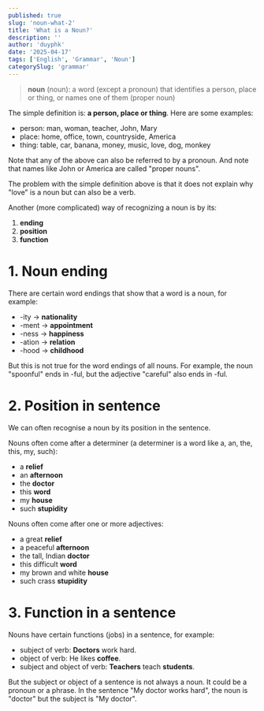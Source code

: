 ```yaml
---
published: true
slug: 'noun-what-2'
title: 'What is a Noun?'
description: ''
author: 'duyphk'
date: '2025-04-17'
tags: ['English', 'Grammar', 'Noun']
categorySlug: 'grammar'
---
```


> **noun** (noun): a word (except a pronoun) that identifies a person, place or thing, or names one of them (proper noun)

The simple definition is: **a person, place or thing**. Here are some examples:

- person: man, woman, teacher, John, Mary
- place: home, office, town, countryside, America
- thing: table, car, banana, money, music, love, dog, monkey

<callout type="success" title="💡 Tip">
    Note that any of the above can also be referred to by a pronoun. And note that names like John or America are called "proper nouns".
</callout>

The problem with the simple definition above is that it does not explain why "love" is a noun but can also be a verb.

Another (more complicated) way of recognizing a noun is by its:

1. **ending**
2. **position**
3. **function**

# 1. Noun ending

There are certain word endings that show that a word is a noun, for example:

- -ity → **nationality**
- -ment → **appointment**
- -ness → **happiness**
- -ation → **relation**
- -hood → **childhood**

But this is not true for the word endings of all nouns. For example, the noun "spoonful" ends in -ful, but the adjective "careful" also ends in -ful.

# 2. Position in sentence

We can often recognise a noun by its position in the sentence.

Nouns often come after a determiner (a determiner is a word like a, an, the, this, my, such):

- a **relief**
- an **afternoon**
- the **doctor**
- this **word**
- my **house**
- such **stupidity**

Nouns often come after one or more adjectives:

- a great **relief**
- a peaceful **afternoon**
- the tall, Indian **doctor**
- this difficult **word**
- my brown and white **house**
- such crass **stupidity**

# 3. Function in a sentence

Nouns have certain functions (jobs) in a sentence, for example:

- subject of verb: **Doctors** work hard.
- object of verb: He likes **coffee**.
- subject and object of verb: **Teachers** teach **students**.

But the subject or object of a sentence is not always a noun. It could be a pronoun or a phrase. In the sentence "My doctor works hard", the noun is "doctor" but the subject is "My doctor".
